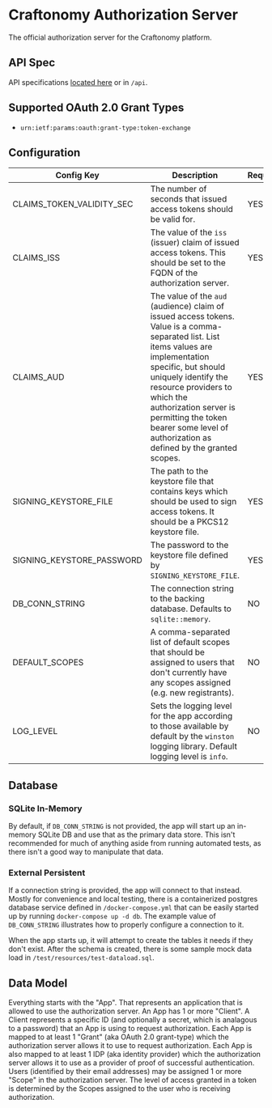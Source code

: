 # Craftonomy Authorization Server

The official authorization server for the Craftonomy platform.

## API Spec

API specifications [located here](https://github.com/Ubunfu/craftonomy-authz/blob/develop/api/) or in `/api`.

## Supported OAuth 2.0 Grant Types

* `urn:ietf:params:oauth:grant-type:token-exchange`

## Configuration

| Config Key                | Description                                                                                                                                                                                                                                                                                                                          | Required? | Example                                                       |
|---------------------------|--------------------------------------------------------------------------------------------------------------------------------------------------------------------------------------------------------------------------------------------------------------------------------------------------------------------------------------|-----------|---------------------------------------------------------------|
| CLAIMS_TOKEN_VALIDITY_SEC | The number of seconds that issued access tokens should be valid for.                                                                                                                                                                                                                                                                 | YES       | `1800`                                                        |
| CLAIMS_ISS                | The value of the `iss` (issuer) claim of issued access tokens.  This should be set to the FQDN of the authorization server.                                                                                                                                                                                                          | YES       | `https://authz.craftonomy.net`                                |
| CLAIMS_AUD                | The value of the `aud` (audience) claim of issued access tokens.  Value is a comma-separated list. List items values are implementation specific, but should uniquely identify the resource providers to which the authorization server is permitting the token bearer some level of authorization as defined by the granted scopes. | YES       | `https://api.craftonomy.net`, `https://api.otherplatform.net` |
| SIGNING_KEYSTORE_FILE     | The path to the keystore file that contains keys which should be used to sign access tokens.  It should be a PKCS12 keystore file.                                                                                                                                                                                                   | YES       | `signingKeystore.p12`                                         |
| SIGNING_KEYSTORE_PASSWORD | The password to the keystore file defined by `SIGNING_KEYSTORE_FILE`.                                                                                                                                                                                                                                                                | YES       | `secureKeystoreP455w0rd`                                      |
| DB_CONN_STRING            | The connection string to the backing database.  Defaults to `sqlite::memory`.                                                                                                                                                                                                                                                        | NO        | `postgres://user:pass@example.com:5432/dbname`                |
| DEFAULT_SCOPES            | A comma-separated list of default scopes that should be assigned to users that don't currently have any scopes assigned (e.g. new registrants).                                                                                                                                                                                      | NO        | `shop.read,servers.read,wallet.read,xp.read`                  |
| LOG_LEVEL                 | Sets the logging level for the app according to those available by default by the `winston` logging library.  Default logging level is `info`.                                                                                                                                                                                       | NO        | `info`                                                        |

## Database

### SQLite In-Memory
By default, if `DB_CONN_STRING` is not provided, the app will start up an in-memory SQLite DB and use that as the 
primary data store.  This isn't recommended for much of anything aside from running automated tests, as there isn't a 
good way to manipulate that data.

### External Persistent
If a connection string is provided, the app will connect to that instead. Mostly for convenience and local testing, 
there is a containerized postgres database service defined in `/docker-compose.yml` that can be easily started up by 
running `docker-compose up -d db`.  The example value of `DB_CONN_STRING` illustrates how to properly configure a 
connection to it.

When the app starts up, it will attempt to create the tables it needs if they don't exist.  After the schema is created,
there is some sample mock data load in `/test/resources/test-dataload.sql`.

## Data Model
Everything starts with the "App".  That represents an application that is allowed to use the authorization server. An 
App has 1 or more "Client".  A Client represents a specific ID (and optionally a secret, which is analagous to a 
password) that an App is using to request authorization. Each App is mapped to at least 1 "Grant" (aka OAuth 2.0 
grant-type) which the authorization server allows it to use to request authorization.  Each App is also mapped to at 
least 1 IDP (aka identity provider) which the authorization server allows it to use as a provider of proof of 
successful authentication.  Users (identified by their email addresses) may be assigned 1 or more "Scope" in 
the authorization server.  The level of access granted in a token is determined by the Scopes assigned to the user
who is receiving authorization.